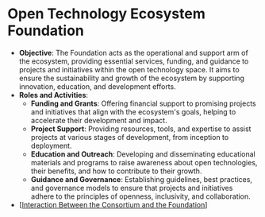 # Open Technology Ecosystem Foundation

- **Objective**: The Foundation acts as the operational and support arm of the ecosystem, providing essential services, funding, and guidance to projects and initiatives within the open technology space. It aims to ensure the sustainability and growth of the ecosystem by supporting innovation, education, and development efforts.
- **Roles and Activities**:
  - **Funding and Grants**: Offering financial support to promising projects and initiatives that align with the ecosystem's goals, helping to accelerate their development and impact.
  - **Project Support**: Providing resources, tools, and expertise to assist projects at various stages of development, from inception to deployment.
  - **Education and Outreach**: Developing and disseminating educational materials and programs to raise awareness about open technologies, their benefits, and how to contribute to their growth.
  - **Guidance and Governance**: Establishing guidelines, best practices, and governance models to ensure that projects and initiatives adhere to the principles of openness, inclusivity, and collaboration.
- [[Interaction Between the Consortium and the Foundation]]

[//begin]: # "Autogenerated link references for markdown compatibility"
[Interaction Between the Consortium and the Foundation]: <Interaction Between the Consortium and the Foundation> "Interaction Between the Consortium and the Foundation"
[//end]: # "Autogenerated link references"